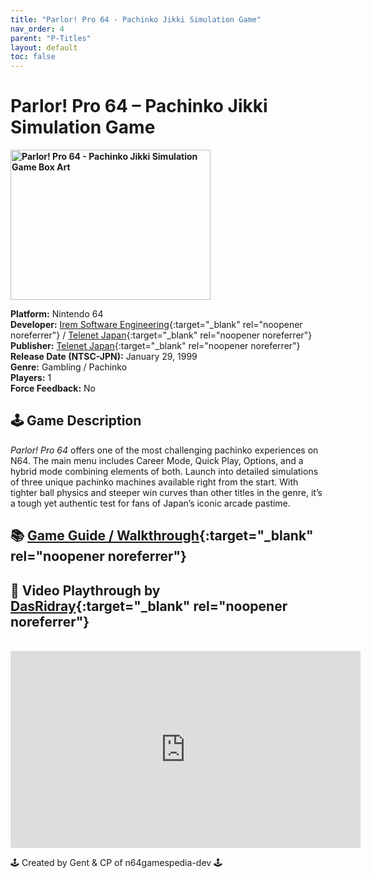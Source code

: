 ```yaml
---
title: "Parlor! Pro 64 - Pachinko Jikki Simulation Game"
nav_order: 4
parent: "P-Titles"
layout: default
toc: false
---
```


# Parlor! Pro 64 – Pachinko Jikki Simulation Game

<b>
<img src="https://images.launchbox-app.com/c7651398-5eb4-4124-bd10-c85ecafae566.png" alt="Parlor! Pro 64 - Pachinko Jikki Simulation Game Box Art" width="320" height="240" />
</b>

**Platform:** Nintendo 64  
**Developer:** [Irem Software Engineering](https://en.wikipedia.org/wiki/Irem){:target="_blank" rel="noopener noreferrer"} / [Telenet Japan](https://en.wikipedia.org/wiki/Telenet_Japan){:target="_blank" rel="noopener noreferrer"}  
**Publisher:** [Telenet Japan](https://en.wikipedia.org/wiki/Telenet_Japan){:target="_blank" rel="noopener noreferrer"}  
**Release Date (NTSC-JPN):** January 29, 1999  
**Genre:** Gambling / Pachinko  
**Players:** 1  
**Force Feedback:** No  

## 🕹️ Game Description  
*Parlor! Pro 64* offers one of the most challenging pachinko experiences on N64. The main menu includes Career Mode, Quick Play, Options, and a hybrid mode combining elements of both. Launch into detailed simulations of three unique pachinko machines available right from the start. With tighter ball physics and steeper win curves than other titles in the genre, it’s a tough yet authentic test for fans of Japan’s iconic arcade pastime.

## 📚 [Game Guide / Walkthrough](https://gamefaqs.gamespot.com/n64/576259-parlor-pro-64/faqs/78668){:target="_blank" rel="noopener noreferrer"}

## 🎥 Video Playthrough by [DasRidray](https://www.youtube.com/c/DasRidray){:target="_blank" rel="noopener noreferrer"}  
<br />  
<iframe width="560" height="315" src="https://www.youtube.com/embed/8JXd9mxnr-g" title="Parlor! Pro 64 - Pachinko Jikki Simulation Game Longplay" frameborder="0" allowfullscreen></iframe>

🕹️ Created by Gent & CP of n64gamespedia-dev 🕹️  
<!-- Vault Format: n64gamespedia-dev -->  
<!-- Protocol Source: _vault-specs/format-protocol.md -->
